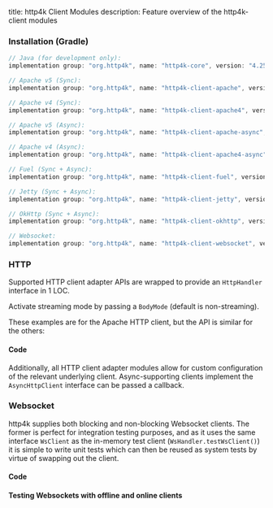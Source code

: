 title: http4k Client Modules
description: Feature overview of the http4k-client modules

### Installation (Gradle)

```groovy
// Java (for development only):
implementation group: "org.http4k", name: "http4k-core", version: "4.25.7.0"

// Apache v5 (Sync): 
implementation group: "org.http4k", name: "http4k-client-apache", version: "4.25.7.0"

// Apache v4 (Sync): 
implementation group: "org.http4k", name: "http4k-client-apache4", version: "4.25.7.0"

// Apache v5 (Async): 
implementation group: "org.http4k", name: "http4k-client-apache-async", version: "4.25.7.0"

// Apache v4 (Async): 
implementation group: "org.http4k", name: "http4k-client-apache4-async", version: "4.25.7.0"

// Fuel (Sync + Async): 
implementation group: "org.http4k", name: "http4k-client-fuel", version: "4.25.7.0"

// Jetty (Sync + Async): 
implementation group: "org.http4k", name: "http4k-client-jetty", version: "4.25.7.0"

// OkHttp (Sync + Async): 
implementation group: "org.http4k", name: "http4k-client-okhttp", version: "4.25.7.0"

// Websocket: 
implementation group: "org.http4k", name: "http4k-client-websocket", version: "4.25.7.0"
```

### HTTP
Supported HTTP client adapter APIs are wrapped to provide an `HttpHandler` interface in 1 LOC.

Activate streaming mode by passing a `BodyMode` (default is non-streaming).

These examples are for the Apache HTTP client, but the API is similar for the others:

#### Code [<img class="octocat"/>](https://github.com/http4k/http4k/blob/master/src/docs/guide/reference/clients/example_http.kt)

<script src="https://gist-it.appspot.com/https://github.com/http4k/http4k/blob/master/src/docs/guide/reference/clients/example_http.kt"></script>

Additionally, all HTTP client adapter modules allow for custom configuration of the relevant underlying client. Async-supporting clients implement the `AsyncHttpClient` interface can be passed a callback.

### Websocket
http4k supplies both blocking and non-blocking Websocket clients. The former is perfect for integration testing purposes, and as it uses the same interface `WsClient` as the in-memory test client (`WsHandler.testWsClient()`) it is simple to write unit tests which can then be reused as system tests by virtue of swapping out the client.

#### Code [<img class="octocat"/>](https://github.com/http4k/http4k/blob/master/src/docs/guide/reference/clients/example_websocket.kt)

<script src="https://gist-it.appspot.com/https://github.com/http4k/http4k/blob/master/src/docs/guide/reference/clients/example_websocket.kt"></script>

#### Testing Websockets with offline and online clients [<img class="octocat"/>](https://github.com/http4k/http4k/blob/master/src/docs/guide/reference/clients/TestingWebsockets.kt)

<script src="https://gist-it.appspot.com/https://github.com/http4k/http4k/blob/master/src/docs/guide/reference/clients/TestingWebsockets.kt"></script>
